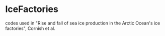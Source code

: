# IceFactories
 codes used in "Rise and fall of sea ice production in the Arctic Ocean's ice factories", Cornish et al.
